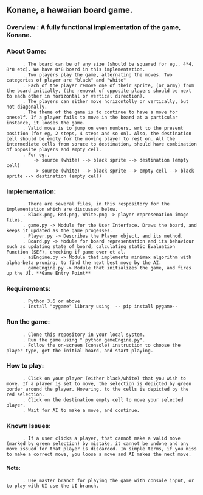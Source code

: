 ## Konane, a hawaiian board game.  

### Overview :  A fully functional implementation of the game, Konane.  

### About Game:   
          . The board can be of any size (should be squared for eg., 4*4, 8*8 etc). We have 8*8 board in this implementation.  
          . Two players play the game, alternating the moves. Two categories of player are "black" and "white"  
          . Each of the player remove one of their sprite, (or army) from the board initially, (the removal of opposite players should be next  to each other in horizontal or vertical direction).  
          . The players can either move horizontolly or vertically, but not diagonally.  
          . The theme of the game is to continue to have a move for oneself. If a player fails to move in the board at a particular instance, it looses the game.  
          . Valid move is to jump on even numbers, wrt to the present position (for eg, 2 steps, 4 steps and so on). Also, the destination cell should be empty for the moving player to rest on. All the intermediate cells from soruce to destination, should have combination of opposite players and empty cell.  
          . For eg.,   
              -> source (white) --> black sprite --> destination (empty cell)  
              -> source (white) --> black sprite --> empty cell --> black sprite --> destination (empty cell)  
              
### Implementation:   
          . There are several files, in this respository for the implementation which are discussed below.  
          . Black.png, Red.png, White.png -> player represenation image files.  
          . game.py -> Module for the User Interface. Draws the board, and keeps it updated as the game progesses.  
          . Player.py -> Describes the Player object, and its method.  
          . Board.py -> Module for board representation and its behaviour such as updating state of board, calculating static Evaluation Function (SEF), checking if game over et al.  
          . aiEngine.py -> Module that implements minimax algorithm with alpha-beta pruning, to find the next best move by the AI.  
          . gameEngine.py -> Module that initializes the game, and fires up the UI. **Game Entry Point**  
          

### Requirements:  
          . Python 3.6 or above  
          . Install "pygame" library using  -- pip install pygame--  

### Run the game:  
          . Clone this repository in your local system.  
          . Run the game using " python gameEngine.py".  
          . Follow the on-screen (console) instruction to choose the player type, get the initial board, and start playing.  

### How to play:   
          . Click on your player (either black/white) that you wish to move. If a player is set to move, the selection is depicted by green border around the player. Hovering, to the cells is depicted by the red selection.  
          . Click on the destination empty cell to move your selected player.  
          . Wait for AI to make a move, and continue.  
          
### Known Issues:  
          . If a user clicks a player, that cannot make a valid move (marked by green selection) by mistake, it cannot be undone and any move issued for that player is discarded. In simple terms, if you miss to make a correct move, you loose a move and AI makes the next move.

#### Note:  
          . Use master branch for playing the game with console input, or to play with UI use the UI branch.


          
              
              
